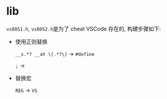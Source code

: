 # lib

`vs8051.h`, `vs8052.h`是为了 cheat VSCode 存在的, 构建步骤如下:

- 使用正则替换

  `__s.*? __at \(.*?\)` -> `#define`

  `;` -> ` `

- 替换宏

  `REG` -> `VS`
